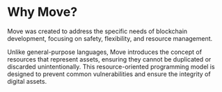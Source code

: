 # Why Move?

Move was created to address the specific needs of blockchain development, focusing on safety, flexibility, and resource management. 

Unlike general-purpose languages, Move introduces the concept of resources that represent assets, ensuring they cannot be duplicated or discarded unintentionally. This resource-oriented programming model is designed to prevent common vulnerabilities and ensure the integrity of digital assets.